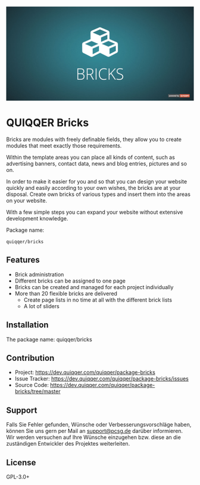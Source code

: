 ![QUIQQER Bricks](bin/images/Readme.jpg)

QUIQQER Bricks
========

Bricks are modules with freely definable fields, 
they allow you to create modules that meet exactly those requirements.

Within the template areas you can place all kinds of content, such as advertising banners, 
contact data, news and blog entries, pictures and so on. 

In order to make it easier for you and so that you can design your website quickly 
and easily according to your own wishes, the bricks are at your disposal. Create own 
bricks of various types and insert them into the areas on your website.

With a few simple steps you can expand your website without extensive development knowledge.


Package name:

    quiqqer/bricks


Features
--------

- Brick administration
- Different bricks can be assigned to one page
- Bricks can be created and managed for each project individually
- More than 20 flexible bricks are delivered
  - Create page lists in no time at all with the different brick lists
  - A lot of sliders


Installation
------------

The package name: quiqqer/bricks


Contribution
----------

- Project: https://dev.quiqqer.com/quiqqer/package-bricks
- Issue Tracker: https://dev.quiqqer.com/quiqqer/package-bricks/issues
- Source Code: https://dev.quiqqer.com/quiqqer/package-bricks/tree/master


Support
-------

Falls Sie Fehler gefunden, Wünsche oder Verbesserungsvorschläge haben, 
können Sie uns gern per Mail an support@pcsg.de darüber informieren.  
Wir werden versuchen auf Ihre Wünsche einzugehen bzw. diese an die zuständigen Entwickler 
des Projektes weiterleiten.

License
-------

GPL-3.0+

